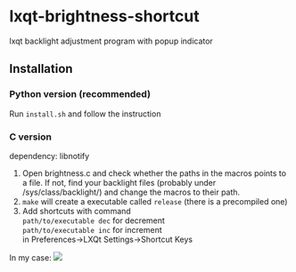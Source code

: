 # lxqt-brightness-shortcut
lxqt backlight adjustment program with popup indicator

## Installation
### Python version (recommended)
Run ```install.sh``` and follow the instruction

### C version
dependency: libnotify
1. Open brightness.c and check whether the paths in the macros points to a file. If not, find your backlight files (probably under /sys/class/backlight/) and change the macros to their path.
2. ```make``` will create a executable called ```release``` (there is a precompiled one)
3. Add shortcuts with command \
```path/to/executable dec``` for decrement \
```path/to/executable inc``` for increment \
in Preferences->LXQt Settings->Shortcut Keys

In my case:
![](https://i.imgur.com/F1fgYO6.png)

